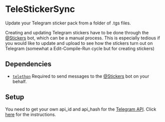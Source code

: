 # TeleStickerSync

Update your Telegram sticker pack from a folder of .tgs files.

Creating and updating Telegram stickers have to be done through the [@Stickers](https://t.me/Stickers) bot, which can be a manual process.
This is especially tedious if you would like to update and upload to see how the stickers turn out on Telegram (somewhat a Edit-Compile-Run cycle but for creating stickers)


## Dependencies
- [`telethon`](https://pypi.org/project/Telethon/) Required to send messages to the [@Stickers](https://telegram.me/stickers) bot on your behalf.


## Setup
You need to get your own api_id and api_hash for the [Telegram API](https://core.telegram.org/api). Click [here](https://core.telegram.org/api/obtaining_api_id#obtaining-api-id) for the instructions.

